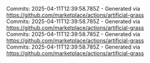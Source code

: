 Commits: 2025-04-11T12:39:58.785Z - Generated via https://github.com/marketplace/actions/artificial-grass
<br>
Commits: 2025-04-11T12:39:58.785Z - Generated via https://github.com/marketplace/actions/artificial-grass
<br>
Commits: 2025-04-11T12:39:58.785Z - Generated via https://github.com/marketplace/actions/artificial-grass
<br>
Commits: 2025-04-11T12:39:58.785Z - Generated via https://github.com/marketplace/actions/artificial-grass
<br>
